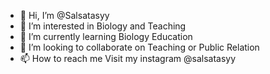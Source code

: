 - 👋 Hi, I’m @Salsatasyy
- 👀 I’m interested in Biology and Teaching
- 🌱 I’m currently learning Biology Education
- 💞️ I’m looking to collaborate on Teaching or Public Relation
- 📫 How to reach me Visit my instagram @salsatasyy

<!---
Salsatasyy/Salsatasyy is a ✨ special ✨ repository because its `README.md` (this file) appears on your GitHub profile.
You can click the Preview link to take a look at your changes.
--->
